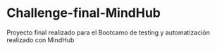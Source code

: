 # Challenge-final-MindHub
Proyecto final realizado para el Bootcamo de testing y automatización realizado con MindHub
